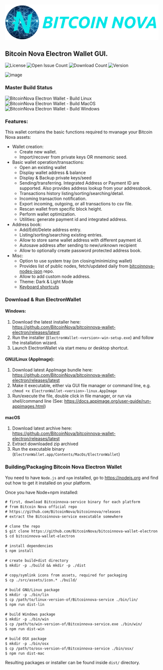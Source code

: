 
![image](https://github.com/BitcoinNova/brand/blob/master/logo/wordmark/bitcoinnova_wordmark_ubuntu.png)

## Bitcoin Nova Electron Wallet GUI.

![License](https://img.shields.io/github/license/BitcoinNova/bitcoinnova-wallet-electron)
![Open Issue Count](https://img.shields.io/github/issues/BitcoinNova/bitcoinnova-wallet-electron)
![Download Count](https://img.shields.io/github/downloads/BitcoinNova/bitcoinnova-wallet-electron/total.svg)
![Version](https://img.shields.io/github/v/release/BitcoinNova/bitcoinnova-wallet-electron)


![image](http://i.imgur.com/0oGFWyi.png)


### Master Build Status

![BitcoinNova Electron Wallet - Build Linux](https://github.com/BitcoinNova/bitcoinnova-wallet-electron/workflows/BitcoinNova%20Electron%20Wallet%20-%20Build%20Linux/badge.svg)
![BitcoinNova Electron Wallet - Build MacOS](https://github.com/BitcoinNova/bitcoinnova-wallet-electron/workflows/BitcoinNova%20Electron%20Wallet%20-%20Build%20MacOS/badge.svg)
![BitcoinNova Electron Wallet - Build Windows](https://github.com/BitcoinNova/bitcoinnova-wallet-electron/workflows/BitcoinNova%20Electron%20Wallet%20-%20Build%20Windows/badge.svg)

### Features:

This wallet contains the basic functions required to mvanage your Bitcoin Nova assets:

* Wallet creation:
  * Create new wallet.
  * Import/recover from private keys OR mnemonic seed.
* Basic wallet operation/transactions:
  * Open an existing  wallet
  * Display wallet address & balance
  * Display & Backup private keys/seed
  * Sending/transferring. Integrated Address or Payment ID are supported. Also provides address lookup from your addressbook.
  * Transactions history listing/sorting/searching/detail.
  * Incoming transaction notification.
  * Export incoming, outgoing, or all transactions to csv file.
  * Rescan wallet from specific block height.
  * Perform wallet optimization.
  * Utilities: generate payment id and integrated address.
* Address book:
  * Add/Edit/Delete address entry.
  * Listing/sorting/searching existing entries.
  * Allow to store same wallet address with different payment id.
  * Autosave address after sending to new/unknown recipient
  * Allow to optionally create password protected address book.
* Misc:
  * Option to use system tray (on closing/minimizing wallet)
  * Provides list of public nodes, fetch/updated daily from [bitcoinnova-nodes-json](https://github.com/BitcoinNova/bitcoinnova-nodes-json) repo.
  * Allow to add custom node address.
  * Theme: Dark & Light Mode
  * [Keyboard shortcuts](docs/shortcut.md)

### Download &amp; Run ElectronWallet

#### Windows:
1. Download the latest installer here: https://github.com/BitcoinNova/bitcoinnova-wallet-electron/releases/latest
2. Run the installer (`ElectronWallet-<version>-win-setup.exe`) and follow the installation wizard.
3. Launch ElectronWallet via start menu or desktop shortcut.

#### GNU/Linux (AppImage):
1. Download latest AppImage bundle here: https://github.com/BitcoinNova/bitcoinnova-wallet-electron/releases/latest
2. Make it executable, either via GUI file manager or command line, e.g. `chmod +x ElectronWallet-<version>-linux.AppImage`
3. Run/execute the file, double click in file manager, or run via shell/command line (See: https://docs.appimage.org/user-guide/run-appimages.html)

#### macOS
1. Download latest archive here: https://github.com/BitcoinNova/bitcoinnova-wallet-electron/releases/latest
2. Extract downloaded zip archived
3. Run the executable binary (`ElectronWallet.app/Contents/MacOs/ElectronWallet`)

### Building/Packaging Bitcoin Nova Electron Wallet
You need to have `Node.js` and `npm` installed, go to https://nodejs.org and find out how to get it installed on your platform.

Once you have Node+npm installed:
```
# first, download Bitcoinnova-service binary for each platform
# from Bitcoin Nova official repo
# https://github.com/BitcoinNova/bitcoinnova/releases
# extract the Bitcoinnova-service executable somewhere

# clone the repo
$ git clone https://github.com/BitcoinNova/bitcoinnova-wallet-electron
$ cd bitcoinnova-wallet-electron

# install dependencies
$ npm install

# create build+dist directory
$ mkdir -p ./build && mkdir -p ./dist

# copy/symlink icons from assets, required for packaging
$ cp ./src/assets/icon.* ./build/

# build GNU/Linux package
$ mkdir -p ./bin/lin
$ cp /path/to/linux-version-of/Bitcoinnova-service ./bin/lin/
$ npm run dist-lin

# build Windows package
$ mkdir -p ./bin/win
$ cp /path/to/win-version-of/Bitcoinnova-service.exe ./bin/win/
$ npm run dist-win

# build OSX package
$ mkdir -p ./bin/osx
$ cp /path/to/osx-version-of/Bitcoinnova-service ./bin/osx/
$ npm run dist-mac
```

Resulting packages or installer can be found inside `dist/` directory.
